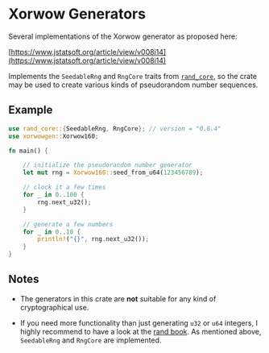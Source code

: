 # Xorwow Generators

Several implementations of the Xorwow generator as proposed here:

[https://www.jstatsoft.org/article/view/v008i14](https://www.jstatsoft.org/article/view/v008i14)

Implements the `SeedableRng` and `RngCore` traits from [`rand_core`](https://docs.rs/rand_core/latest/rand_core/), so the crate may be used to create various kinds of pseudorandom number sequences.

## Example

```rust
use rand_core::{SeedableRng, RngCore}; // version = "0.6.4"
use xorwowgen::Xorwow160;

fn main() {

    // initialize the pseudorandom number generator
    let mut rng = Xorwow160::seed_from_u64(123456789);

    // clock it a few times
    for _ in 0..100 {
        rng.next_u32();
    }

    // generate a few numbers
    for _ in 0..10 {
        println!("{}", rng.next_u32());
    }
}
```
## Notes

* The generators in this crate are __not__ suitable for any kind of cryptographical use.

* If you need more functionality than just generating `u32` or `u64` integers, I highly recommend to have a look at the [rand book](https://rust-random.github.io/book/). As mentioned above, `SeedableRng` and `RngCore` are implemented.
